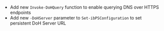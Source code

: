 - Add new `Invoke-DoHQuery` function to enable querying DNS over HTTPS endpoints
- Add new `-DoHServer` parameter to `Set-ibPSConfiguration` to set persistent DoH Server URL